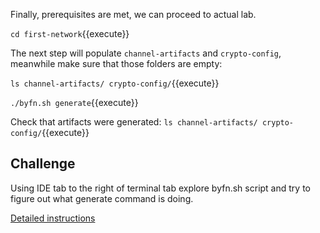 Finally, prerequisites are met, we can proceed to actual lab.


`cd first-network`{{execute}}

The next step will populate `channel-artifacts` and `crypto-config`, meanwhile make sure that those folders are empty:

`ls channel-artifacts/ crypto-config/`{{execute}}

`./byfn.sh generate`{{execute}}

Check that artifacts were generated:
`ls channel-artifacts/ crypto-config/`{{execute}}

## Challenge
Using IDE tab to the right of terminal tab explore byfn.sh script and try to figure out what generate command is doing.

[Detailed instructions](https://hyperledger-fabric.readthedocs.io/en/release-1.4/build_network.html)